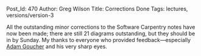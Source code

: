 Post_Id: 470
Author: Greg Wilson
Title: Corrections Done
Tags: lectures, versions/version-3

<p>All the outstanding minor corrections to the Software Carpentry notes have now been made; there are still 21 diagrams outstanding, but they should be in by Sunday.  My thanks to everyone who provided feedback&mdash;especially <a href="http://www.ninjatactics.com">Adam Goucher</a> and his very sharp eyes.</p>
